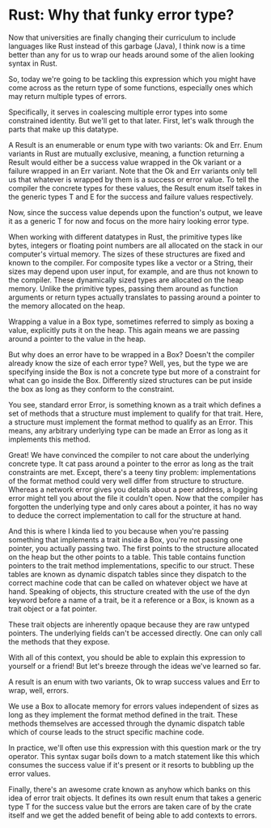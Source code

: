 # Rust: Why that funky error type?

Now that universities are finally changing their curriculum to include languages like Rust instead of this garbage (Java), I think now is a time better than any for us to wrap our heads around some of the alien looking syntax in Rust.

So, today we're going to be tackling this expression which you might have come across as the return type of some functions, especially ones which may return multiple types of errors.

Specifically, it serves in coalescing multiple error types
into some constrained identity. But we'll get to that later. First, let's walk through the parts that make up this datatype.

A Result is an enumerable or enum type with two variants: Ok and Err. Enum variants in Rust are mutually exclusive, meaning, a function returning a Result would either be a success value wrapped in the Ok variant or a failure wrapped in an Err variant. Note that the Ok and Err variants only tell us that whatever is wrapped by them is a success or error value. To tell the compiler the concrete types for these values, the 
Result enum itself takes in the generic types T and E for the success and failure values respectively.

Now, since the success value depends upon the function's output, we leave it as a generic T for now and focus on the more hairy looking error type.

When working with different datatypes in Rust, the primitive types like bytes, integers or floating point numbers are all allocated on the stack in our computer's virtual memory. The sizes of these structures are fixed and known to the compiler. For composite types like a vector or a String, their sizes may depend upon user input, for example, and are thus not known to the compiler. These dynamically sized types are allocated
on the heap memory. Unlike the primitive types, passing them around as function arguments or return types actually translates to passing around a pointer to the memory
allocated on the heap.

Wrapping a value in a Box type, sometimes referred to simply as boxing a value, explicitly puts it on the heap. This again means we are passing around a pointer to the value in the heap.

But why does an error have to be wrapped in a Box? Doesn't the compiler already know the size of each error type? Well, yes, but the type we are specifying inside the Box is not a concrete type but more of a constraint for what can go inside the Box. Differently sized structures can be put inside the box as long as they conform to the constraint.

You see, standard error Error, is something known as a trait which defines a set of methods that a structure must implement to qualify for that trait. Here, a structure must implement the format method to qualify as an Error. This means, any arbitrary underlying type can be made an Error as long as it implements this method.

Great! We have convinced the compiler to not care about the underlying concrete type. It cat pass around a pointer to the error as long as the trait constraints are met. Except, there's a teeny tiny problem:
implementations of the format method could very well differ from structure to structure. Whereas a network error gives you details about a peer address, a logging error might tell you about the file it couldn't open. Now that the compiler has forgotten the underlying type and only cares about a pointer, it has no way to deduce the correct implementation to call for the structure at hand.

And this is where I kinda lied to you because when you're passing something that implements a trait inside a Box, you're not passing one pointer, you actually passing two. The first points to the structure allocated on the heap but the other points to a table. This table contains function pointers to the trait method implementations, specific to our struct. These tables are known as dynamic dispatch tables since they dispatch to the correct machine code that can be called on whatever object we have at hand. Speaking of objects, this structure created with the use of the dyn keyword before a name of a trait, be it a reference or a Box, is known as a trait
object or a fat pointer.

These trait objects are inherently opaque because they are raw untyped pointers. The underlying fields can't be accessed directly. One can only call the methods that they expose.

With all of this context, you should be able to explain this expression to yourself or a friend! But let's breeze through the ideas we've learned so far.

A result is an enum with two variants, Ok to wrap success values and Err to wrap, well, errors.

We use a Box to allocate memory for errors values independent of sizes as long as they implement the format method defined in the trait. These methods themselves are accessed through the dynamic dispatch table which of course leads to the struct specific machine code.

In practice, we'll often use this expression with this question mark or the try operator. This syntax sugar boils down to a match statement like this which consumes the success value if it's present or it resorts to bubbling up the error values.

Finally, there's an awesome crate known as anyhow which banks on this idea of error trait objects. It defines its own result enum that takes a generic type T for the success value but the errors are taken care of by the crate itself and we get the added benefit of being able to add contexts to errors.
